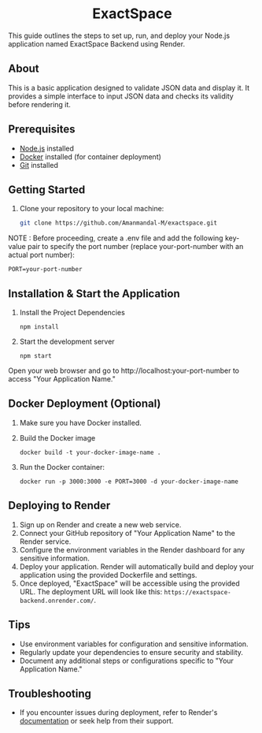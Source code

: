 <h1 align="center">ExactSpace</h1>

This guide outlines the steps to set up, run, and deploy your Node.js application named ExactSpace Backend using Render.

## About

This is a basic application designed to validate JSON data and display it. It provides a simple interface to input JSON data and checks its validity before rendering it.

## Prerequisites

- [Node.js](https://nodejs.org/) installed
- [Docker](https://www.docker.com/) installed (for container deployment)
- [Git](https://git-scm.com/) installed

## Getting Started

1. Clone your repository to your local machine:

   ```bash
   git clone https://github.com/Amanmandal-M/exactspace.git


NOTE : Before proceeding, create a .env file and add the following key-value pair to specify the port number (replace your-port-number with an actual port number):

   ```
   PORT=your-port-number
   ```

## Installation & Start the Application

1. Install the Project Dependencies

   ```
   npm install
   ```

2. Start the development server

   ```
   npm start
   ```

Open your web browser and go to http://localhost:your-port-number to access "Your Application Name."

## Docker Deployment (Optional)

1. Make sure you have Docker installed.

2. Build the Docker image
   ```
   docker build -t your-docker-image-name .
   ```

3. Run the Docker container:

   ```
   docker run -p 3000:3000 -e PORT=3000 -d your-docker-image-name
   ```

## Deploying to Render

1. Sign up on Render and create a new web service.
2. Connect your GitHub repository of "Your Application Name" to the Render service.
3. Configure the environment variables in the Render dashboard for any sensitive information.
4. Deploy your application. Render will automatically build and deploy your application using the provided Dockerfile and settings.
5. Once deployed, "ExactSpace" will be accessible using the provided URL. The deployment URL will look like this: `https://exactspace-backend.onrender.com/`.

## Tips

- Use environment variables for configuration and sensitive information.
- Regularly update your dependencies to ensure security and stability.
- Document any additional steps or configurations specific to "Your Application Name."

## Troubleshooting

- If you encounter issues during deployment, refer to Render's [documentation](https://render.com/docs) or seek help from their support.